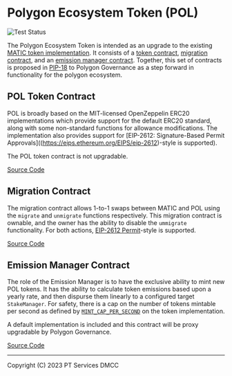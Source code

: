 # Polygon Ecosystem Token (POL)
![Test Status](https://github.com/github/docs/actions/workflows/test.yml/badge.svg)

The Polygon Ecosystem Token is intended as an upgrade to the existing [MATIC token implementation](https://etherscan.io/address/0x7d1afa7b718fb893db30a3abc0cfc608aacfebb0). It consists of a [token contract](https://github.com/0xPolygon/indicia/tree/main/src/PolygonToken.sol), [migration contract](https://github.com/0xPolygon/indicia/tree/main/src/PolygonMigratioon.sol), and an [emission manager contract](https://github.com/0xPolygon/indicia/tree/main/src/DefaultInflationManager.sol). Together, this set of contracts is proposed in [PIP-18]() to Polygon Governance as a step forward in functionality for the polygon ecosystem.

## POL Token Contract

POL is broadly based on the MIT-licensed OpenZeppelin ERC20 implementations which provide support for the default ERC20 standard, along with some non-standard functions for allowance modifications. The implementation also provides support for [EIP-2612: Signature-Based Permit Approvals]((https://eips.ethereum.org/EIPS/eip-2612)-style is supported).

The POL token contract is not upgradable.

[Source Code](https://github.com/0xPolygon/indicia/tree/main/src/PolygonToken.sol)

## Migration Contract

The migration contract allows 1-to-1 swaps between MATIC and POL using the `migrate` and `unmigrate` functions respectively. This migration contract is ownable, and the owner has the ability to disable the `ummigrate` functionality. For both actions, [EIP-2612 Permit](https://eips.ethereum.org/EIPS/eip-2612)-style is supported.

[Source Code](https://github.com/0xPolygon/indicia/tree/main/src/PolygonMigratioon.sol)

## Emission Manager Contract
The role of the Emission Manager is to have the exclusive ability to mint new POL tokens. It has the ability to calculate token emissions based upon a yearly rate, and then dispurse them linearly to a configured target `StakeManager`. For safety, there is a cap on the number of tokens mintable per second as defined by [`MINT_CAP_PER_SECOND`](https://github.com/0xPolygon/indicia/blob/main/src/Polygon.sol#L15) on the token implementation.

A default implementation is included and this contract will be proxy upgradable by Polygon Governance.


[Source Code](https://github.com/0xPolygon/indicia/tree/main/src/DefaultInflationManager.sol)

----
Copyright (C) 2023 PT Services DMCC
